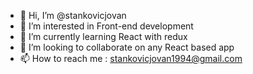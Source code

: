 - 👋 Hi, I’m @stankovicjovan
- 👀 I’m interested in Front-end development
- 🌱 I’m currently learning React with redux
- 💞️ I’m looking to collaborate on any React based app
- 📫 How to reach me : stankovicjovan1994@gmail.com

<!---
stankovicjovan/stankovicjovan is a ✨ special ✨ repository because its `README.md` (this file) appears on your GitHub profile.
You can click the Preview link to take a look at your changes.
--->
